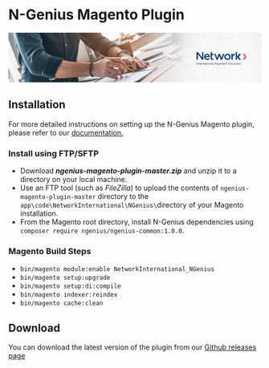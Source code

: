 # N-Genius Magento Plugin

![Banner](assets/banner.jpeg)

## Installation

For more detailed instructions on setting up the N-Genius Magento plugin, please refer to our [documentation.](https://docs.ngenius-payments.com/docs/magento-245)

### Install using FTP/SFTP
- Download ***ngenius-magento-plugin-master.zip*** and unzip it to a directory on your local machine.
- Use an FTP tool (such as *FileZilla*) to upload the contents of ```ngenius-magento-plugin-master``` directory to the ```app\code\NetworkInternational\NGenius\```directory of your Magento installation.
- From the Magento root directory, install N-Genius dependencies using ```composer require ngenius/ngenius-common:1.0.0```.

### Magento Build Steps
- ```bin/magento module:enable NetworkInternational_NGenius```
- ```bin/magento setup:upgrade```
- ```bin/magento setup:di:compile```
- ```bin/magento indexer:reindex```
- ```bin/magento cache:clean```


## Download

You can download the latest version of the plugin from our [Github releases page](https://github.com/network-international/ngenius-magento-plugin/releases)
